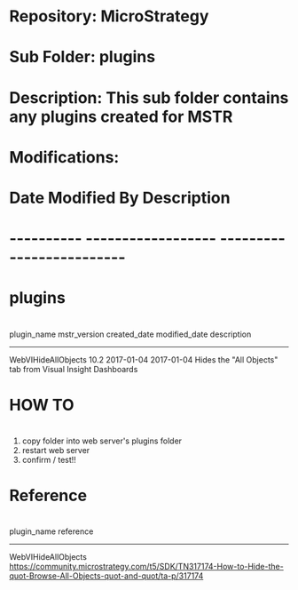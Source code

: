 # ##################################################
# Repository:    MicroStrategy
# Sub Folder:    plugins
#
# Description:   This sub folder contains any plugins created for MSTR
#
# Modifications:
# Date         Modified By          Description
# ----------   ------------------   -------------------------
#
# ##################################################


# ##################################################
# plugins
# ##################################################
plugin_name           mstr_version  created_date  modified_date  description
--------------------  ------------  ------------  -------------  ------------------------------
WebVIHideAllObjects   10.2          2017-01-04    2017-01-04     Hides the "All Objects" tab from Visual Insight Dashboards

# ##################################################
# HOW TO
# ##################################################
  1. copy folder into web server's plugins folder
  2. restart web server
  3. confirm / test!!

# ##################################################
# Reference
# ##################################################
plugin_name           reference
--------------------  ------------------------------
WebVIHideAllObjects   https://community.microstrategy.com/t5/SDK/TN317174-How-to-Hide-the-quot-Browse-All-Objects-quot-and-quot/ta-p/317174